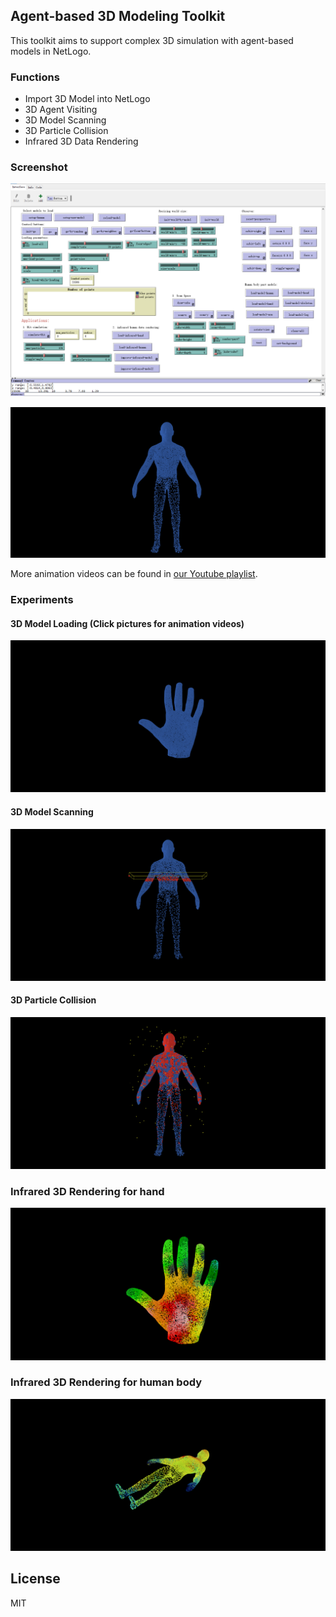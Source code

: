 ##  Agent-based 3D Modeling Toolkit

This toolkit aims to support complex 3D simulation with agent-based models in NetLogo. 

### Functions 

- Import 3D Model into NetLogo
- 3D Agent Visiting
- 3D Model Scanning
- 3D Particle Collision
- Infrared 3D Data Rendering


### Screenshot

![NetLogo Interface](images/ab3dmt-5.png)

![DLA](gifs/DLA.gif)

More animation videos can be found in [our Youtube playlist](https://www.youtube.com/playlist?list=PLzHAI-8E5tBCPq3QCMmZdYaxIW-93fa5N ).

### Experiments

#### 3D Model Loading (Click pictures for animation videos)

[![3D Model Loading](images/AB3DMT-5-view.png)](https://www.youtube.com/watch?v=uVfi-EXwxXE)

#### 3D Model Scanning

[![3D Model Scanning](images/AB3DMT-5-view1.png)](https://www.youtube.com/watch?v=826UUHjcaNw)

#### 3D Particle Collision

[![3D Particle Collision](images/AB3DMT-5-view2.png)](https://www.youtube.com/watch?v=OF0JBFBJ0kw)

### Infrared 3D Rendering for hand

[![Infrared 3D Rendering for hand](images/AB3DMT-5-view3.png)](https://www.youtube.com/watch?v=JL55gIwZKkw)

### Infrared 3D Rendering for human body

[![Infrared 3D Rendering for human body](images/AB3DMT-5-view4.png)](https://www.youtube.com/watch?v=BPYYkKdPXg8)

## License

MIT


